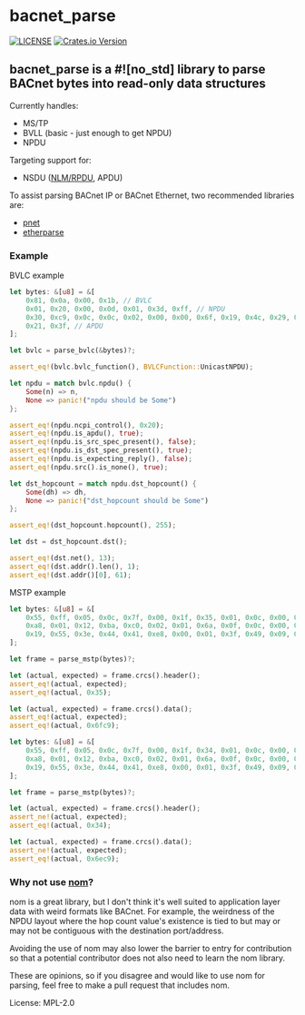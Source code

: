 # bacnet_parse

[![LICENSE](https://img.shields.io/badge/license-MPL_2.0-blue.svg)](LICENSE)
[![Crates.io Version](https://img.shields.io/crates/v/bacnet_parse.svg)](https://crates.io/crates/bacnet_parse)

## bacnet_parse is a #![no_std] library to parse BACnet bytes into read-only data structures

Currently handles:
* MS/TP
* BVLL (basic - just enough to get NPDU)
* NPDU

Targeting support for:
* NSDU ([NLM/RPDU](http://www.bacnetwiki.com/wiki/index.php?title=Network_Layer_Message_Type), APDU)

To assist parsing BACnet IP or BACnet Ethernet, two recommended libraries are:
* [pnet](https://crates.io/crates/pnet)
* [etherparse](https://crates.io/crates/etherparse)

### Example

BVLC example

```rust
let bytes: &[u8] = &[
    0x81, 0x0a, 0x00, 0x1b, // BVLC
    0x01, 0x20, 0x00, 0x0d, 0x01, 0x3d, 0xff, // NPDU
    0x30, 0xc9, 0x0c, 0x0c, 0x02, 0x00, 0x00, 0x6f, 0x19, 0x4c, 0x29, 0x00, 0x3e, 0x21,
    0x21, 0x3f, // APDU
];

let bvlc = parse_bvlc(&bytes)?;

assert_eq!(bvlc.bvlc_function(), BVLCFunction::UnicastNPDU);

let npdu = match bvlc.npdu() {
    Some(n) => n,
    None => panic!("npdu should be Some")
};

assert_eq!(npdu.ncpi_control(), 0x20);
assert_eq!(npdu.is_apdu(), true);
assert_eq!(npdu.is_src_spec_present(), false);
assert_eq!(npdu.is_dst_spec_present(), true);
assert_eq!(npdu.is_expecting_reply(), false);
assert_eq!(npdu.src().is_none(), true);

let dst_hopcount = match npdu.dst_hopcount() {
    Some(dh) => dh,
    None => panic!("dst_hopcount should be Some")
};

assert_eq!(dst_hopcount.hopcount(), 255);

let dst = dst_hopcount.dst();

assert_eq!(dst.net(), 13);
assert_eq!(dst.addr().len(), 1);
assert_eq!(dst.addr()[0], 61);
```

MSTP example
```rust
let bytes: &[u8] = &[
    0x55, 0xff, 0x05, 0x0c, 0x7f, 0x00, 0x1f, 0x35, 0x01, 0x0c, 0x00, 0x01, 0x06, 0xc0,
    0xa8, 0x01, 0x12, 0xba, 0xc0, 0x02, 0x01, 0x6a, 0x0f, 0x0c, 0x00, 0x80, 0x00, 0x0a,
    0x19, 0x55, 0x3e, 0x44, 0x41, 0xe8, 0x00, 0x01, 0x3f, 0x49, 0x09, 0xc9, 0x6f,
];

let frame = parse_mstp(bytes)?;

let (actual, expected) = frame.crcs().header();
assert_eq!(actual, expected);
assert_eq!(actual, 0x35);

let (actual, expected) = frame.crcs().data();
assert_eq!(actual, expected);
assert_eq!(actual, 0x6fc9);

let bytes: &[u8] = &[
    0x55, 0xff, 0x05, 0x0c, 0x7f, 0x00, 0x1f, 0x34, 0x01, 0x0c, 0x00, 0x01, 0x06, 0xc0,
    0xa8, 0x01, 0x12, 0xba, 0xc0, 0x02, 0x01, 0x6a, 0x0f, 0x0c, 0x00, 0x80, 0x00, 0x0a,
    0x19, 0x55, 0x3e, 0x44, 0x41, 0xe8, 0x00, 0x01, 0x3f, 0x49, 0x09, 0xc9, 0x6e,
];

let frame = parse_mstp(bytes)?;

let (actual, expected) = frame.crcs().header();
assert_ne!(actual, expected);
assert_eq!(actual, 0x34);

let (actual, expected) = frame.crcs().data();
assert_ne!(actual, expected);
assert_eq!(actual, 0x6ec9);
```

### Why not use [nom](https://crates.io/crates/nom)?

nom is a great library, but I don't think it's well suited to application layer data with weird
formats like BACnet. For example, the weirdness of the NPDU layout where the hop count value's
existence is tied to but may or may not be contiguous with the destination port/address.

Avoiding the use of nom may also lower the barrier to entry for contribution so that a
potential contributor does not also need to learn the nom library.

These are opinions, so if you disagree and would like to use nom for parsing, feel free to make
a pull request that includes nom.

License: MPL-2.0
